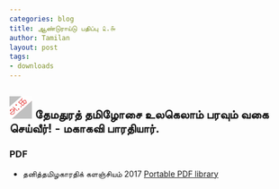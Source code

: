 ```yaml
---
categories: blog
title: ஆண்டுராய்டு பதிப்பு ௨.௬
author: Tamilan
layout: post
tags: 
- downloads
---
```

## ![alt text](images/green_bear_small.png) தேமதுரத் தமிழோசை உலகெலாம் பரவும் வகை செய்வீர்! - மகாகவி பாரதியார்.

### PDF 
 - தனித்தமிழகாரதிக் களஞ்சியம் 2017 [Portable PDF library](https://atamilspeaks.wordpress.com/ttk2017/)
 